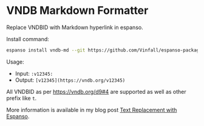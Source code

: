 # VNDB Markdown Formatter

Replace VNDBID with Markdown hyperlink in espanso.

Install command:

```sh
espanso install vndb-md --git https://github.com/Vinfall/espanso-packages --external
```

Usage:
- Input: `:v12345:`
- Output: `[v12345](https://vndb.org/v12345)`

All VNDBID as per https://vndb.org/d9#4 are supported as well as other prefix like `t`.

More information is available in my blog post [Text Replacement with Espanso](https://blog.vinfall.com/posts/2024/03/espanso/).
